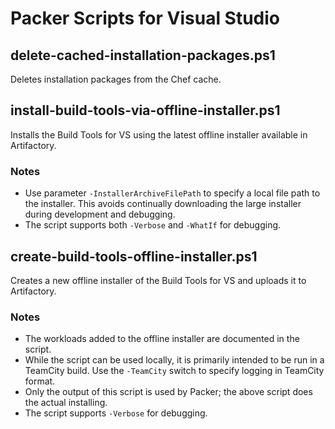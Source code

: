 # Packer Scripts for Visual Studio

## delete-cached-installation-packages.ps1

Deletes installation packages from the Chef cache.

## install-build-tools-via-offline-installer.ps1

Installs the Build Tools for VS using the latest offline installer available in Artifactory.

### Notes
- Use parameter `-InstallerArchiveFilePath` to specify a local file path to the
installer. This avoids continually downloading the large installer during
development and debugging.
- The script supports both `-Verbose` and `-WhatIf` for debugging.

## create-build-tools-offline-installer.ps1

Creates a new offline installer of the Build Tools for VS and uploads it to Artifactory.

### Notes
- The workloads added to the offline installer are documented in the script.
- While the script can be used locally, it is primarily intended to be run in a TeamCity build. Use the `-TeamCity` switch to specify logging in TeamCity format.
- Only the output of this script is used by Packer; the above script does the actual installing.
- The script supports `-Verbose` for debugging.
